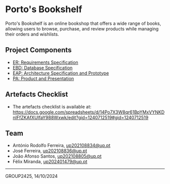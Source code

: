 # Porto's Bookshelf

Porto's Bookshelf is an online bookshop that offers a wide range of books, allowing users to browse, purchase, and review products while managing their orders and wishlists.

## Project Components

* [ER: Requirements Specification](er.pdf)
* [EBD: Database Specification](ebd.pdf)
* [EAP: Architecture Specification and Prototype](eap.pdf)
* [PA: Product and Presentation](pa.pdf)

## Artefacts Checklist

* The artefacts checklist is available at: https://docs.google.com/spreadsheets/d/14Po7X3W8qr61BpYMxVYNKDnIFfZKAfXUIfaY988Wxwk/edit?gid=1240712519#gid=1240712519

## Team

* António Rodolfo Ferreira, up202108834@up.pt
* José Ferreira, up202108836@up.pt
* João Afonso Santos, up202108805@up.pt
* Félix Miranda, up202401479@up.pt

***
GROUP2425, 14/10/2024
